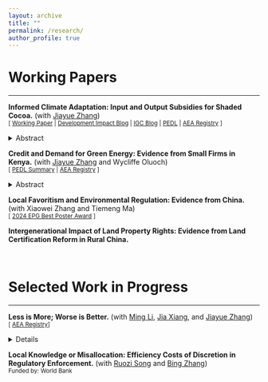 ```yaml
---
layout: archive
title: ""
permalink: /research/
author_profile: true
---
```



# Working Papers
-------

<strong>Informed Climate Adaptation: Input and Output Subsidies for Shaded Cocoa.</strong>  (with [Jiayue Zhang](https://jzhangg.github.io/))
<br><small>[ [Working Paper](https://papers.ssrn.com/sol3/papers.cfm?abstract_id=5168247) | [Development Impact Blog](https://blogs.worldbank.org/en/impactevaluations/how-information-transforms-climate-adaptation-through-different-?CID=WBW_AL_BlogNotification_EN_EXT) | [IGC Blog](https://www.theigc.org/blogs/climate-priorities-developing-countries/understanding-climate-change-beliefs-and-adaptation) | [PEDL](https://pedl.cepr.org/content/propagation-taste-climate-resilience-evidence-cocoa-value-chain-ghana-0) | [AEA Registry](https://www.socialscienceregistry.org/trials/11145) ]</small>
<details>
<summary>Abstract</summary> With growing climate risks, agro-environmental policies seek to protect the environment while reducing poverty by incentivizing climate adaptation. We study how information shapes adaptation under different subsidy schemes for cocoa farmers in Ghana, where forest tree planting for shade is encouraged as an adaptation strategy. Conducting a lab-in-the-field experiment, we compare the impacts of an information intervention under an input subsidy for planting forest trees and an output subsidy for producing cocoa beans from shaded farms. While farmers receiving the information in both subsidy groups plant more forest trees than their subsidy-only counterparts, the increase is higher under the output subsidy than the input subsidy even though the information leads both groups to similarly update their beliefs about the benefits of shade. We rationalize the differential effects of information with a model in which beliefs about rainfall uncertainty and shade benefits affect ex ante input decisions. Counterfactuals show that output subsidy has greater potential to drive adaptation than input when beliefs are reasonably correct. We validate the lab results by distributing tree seedlings, finding consistent treatment effects on the number of seedlings requested and obtained.
<br>
<small><u>Presented at (selected)</u>: Fudan University (scheduled), Peking University (scheduled), Beijing Normal University (scheduled), CES 2025, LSE EEE Camp 2025, MWIEDC 2025, CASE Conference 2025, All-IGC Meeting, AERE Summer 2024, EPG 2024, ISSER University of Ghana</small>
</details>

<strong>Credit and Demand for Green Energy: Evidence from Small Firms in Kenya.</strong> (with [Jiayue Zhang](https://jzhangg.github.io/) and  Wycliffe Oluoch)
<br><small>[ [PEDL Summary](https://pedl.cepr.org/content/blackouts-and-green-energy-adoption-evidence-kenya-0) | [AEA Registry](https://www.socialscienceregistry.org/trials/13802) ]</small>
<details>
<summary>Abstract</summary> Adoption of green technology has been low in low-income countries, despite its crucial role in sustainable development. While providing credit increases demand, it changes the payment structure and adds another dimension of price elasticity. This paper evaluates firm demand for small-scale solar sold on credit by experimentally eliciting discrete choices over different down payments and repayments. We show that price elasticity for credit purchases is mainly driven by upfront cost elasticity rather than repayment elasticity. When offered the flexibility to tailor a subsidy to be applied to the down payment or repayment, adopters almost unanimously choose to reduce the upfront cost. Despite the same de facto subsidy structure, this tailored subsidy scheme positively selects less liquidity-constrained adopters and results in more usage and more operational days by firms.
<br>
<small><u>Presented at (selected)</u>: Beijing Normal University (scheduled), AFE 2025, AERE Summer 2025 </small>
</details>

<strong>Local Favoritism and Environmental Regulation: Evidence from China.</strong> (with Xiaowei Zhang and Tiemeng Ma)
<br><small>[ [2024 EPG Best Poster Award](https://epgnetwork.org/epg-prize/) ]</small>

<strong>Intergenerational Impact of Land Property Rights: Evidence from Land Certification Reform in Rural China.</strong> 
<br><small></small>

<br />

# Selected Work in Progress
-------

<strong>Less is More; Worse is Better.</strong> (with [Ming Li](https://sites.google.com/view/mingli1/home?authuser=0), [Jia Xiang](https://sites.google.com/view/jiaxiang/home?authuser=0), and [Jiayue Zhang](https://jzhangg.github.io/))
<br><small>[ [AEA Registry](https://www.socialscienceregistry.org/trials/13129)]</small>
<details>
<small>We examine whether information framed around private versus social benefits shifts adaptation behaviors, and whether credibility-enhancing caveats alter uptake in the context of agroforestry in cocoa in Ghana. </small>
<br>
</details>


<strong>Local Knowledge or Misallocation: Efficiency Costs of Discretion in Regulatory Enforcement.</strong> (with [Ruozi Song](https://www.worldbank.org/en/about/people/r/ruozi-song) and [Bing Zhang](https://scholar.google.com/citations?user=P3sttCoAAAAJ&hl=en))
<br><small> Funded by: World Bank </small>






